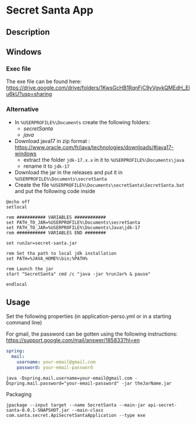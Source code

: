 # Secret Santa App

## Description

## Windows
### Exec file
The exe file can be found here: https://drive.google.com/drive/folders/1KwsGcHB1RqnFjC9yVgykQMEdH_EIu6kU?usp=sharing

### Alternative
- In `%USERPROFILE%\Documents` create the following folders:
  - _secretSanta_
  - _java_
- Download java17 in zip format : https://www.oracle.com/fr/java/technologies/downloads/#java17-windows
  - extract the folder `jdk-17.x.x` in it to `%USERPROFILE%\Documents\java`
  - rename it to `jdk-17`
- Download the jar in the releases and put it in `%USERPROFILE%\Documents\secretSanta`
- Create the file `%USERPROFILE%\Documents\secretSanta\SecretSanta.bat` and put the following code inside

```shell
@echo off
setlocal

rem ########### VARIABLES ############
set PATH_TO_JAR=%USERPROFILE%\Documents\secretSanta
set PATH_TO_JAR=%USERPROFILE%\Documents\Java\jdk-17
rem ########### VARIABLES END ########

set runJar=secret-santa.jar

rem Set tha path to local jdk installation
set PATH=%JAVA_HOME%\bin;%PATH%

rem Launch the jar
start "SecretSanta" cmd /c "java -jar %runJar% & pause"

endlocal
```

## Usage
Set the following properties (in application-perso.yml or in a starting command line)

For gmail, the password can be gotten using the following instructions: https://support.google.com/mail/answer/185833?hl=en

```yaml
spring:
  mail:
    username: your-email@gmail.com
    password: your-email-password
```

```shell
java -Dspring.mail.username=your-email@gmail.com -Dspring.mail.password="your-email-password" -jar theJarName.jar
```

Packaging
```shell
jpackage --input target --name SecretSanta --main-jar api-secret-santa-0.0.1-SNAPSHOT.jar --main-class com.santa.secret.ApiSecretSantaApplication --type exe
```